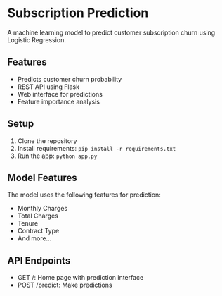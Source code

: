# Subscription Prediction

A machine learning model to predict customer subscription churn using Logistic Regression.

## Features
- Predicts customer churn probability
- REST API using Flask
- Web interface for predictions
- Feature importance analysis

## Setup
1. Clone the repository
2. Install requirements: `pip install -r requirements.txt`
3. Run the app: `python app.py`

## Model Features
The model uses the following features for prediction:
- Monthly Charges
- Total Charges
- Tenure
- Contract Type
- And more...

## API Endpoints
- GET /: Home page with prediction interface
- POST /predict: Make predictions

